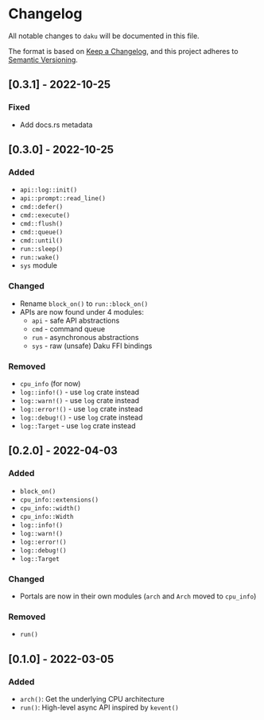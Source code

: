 # Changelog
All notable changes to `daku` will be documented in this file.

The format is based on [Keep a Changelog](https://keepachangelog.com/en/1.0.0/),
and this project adheres to [Semantic Versioning](https://github.com/AldaronLau/semver).

## [0.3.1] - 2022-10-25
### Fixed
 - Add docs.rs metadata

## [0.3.0] - 2022-10-25
### Added
 - `api::log::init()`
 - `api::prompt::read_line()`
 - `cmd::defer()`
 - `cmd::execute()`
 - `cmd::flush()`
 - `cmd::queue()`
 - `cmd::until()`
 - `run::sleep()`
 - `run::wake()`
 - `sys` module

### Changed
 - Rename `block_on()` to `run::block_on()`
 - APIs are now found under 4 modules:
   - `api` - safe API abstractions
   - `cmd` - command queue
   - `run` - asynchronous abstractions
   - `sys` - raw (unsafe) Daku FFI bindings

### Removed
 - `cpu_info` (for now)
 - `log::info!()` - use `log` crate instead
 - `log::warn!()` - use `log` crate instead
 - `log::error!()` - use `log` crate instead
 - `log::debug!()` - use `log` crate instead
 - `log::Target` - use `log` crate instead

## [0.2.0] - 2022-04-03
### Added
 - `block_on()`
 - `cpu_info::extensions()`
 - `cpu_info::width()`
 - `cpu_info::Width`
 - `log::info!()`
 - `log::warn!()`
 - `log::error!()`
 - `log::debug!()`
 - `log::Target`

### Changed
 - Portals are now in their own modules (`arch` and `Arch` moved to `cpu_info`)

### Removed
 - `run()`

## [0.1.0] - 2022-03-05
### Added
 - `arch()`: Get the underlying CPU architecture
 - `run()`: High-level async API inspired by `kevent()`
